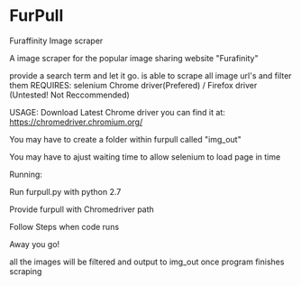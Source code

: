 # FurPull
Furaffinity Image scraper

A image scraper for the popular image sharing website "Furafinity"

provide a search term and let it go.
is able to scrape all image url's and filter them
REQUIRES:
selenium
Chrome driver(Prefered) / Firefox driver (Untested! Not Reccommended)

USAGE:
Download Latest Chrome driver
you can find it at: https://chromedriver.chromium.org/

You may have to create a folder within furpull called "img_out"

You may have to ajust waiting time to allow selenium to load page in time


Running:

Run furpull.py with python 2.7

Provide furpull with Chromedriver path

Follow Steps when code runs

Away you go!

all the images will be filtered and output to img_out once program finishes scraping

